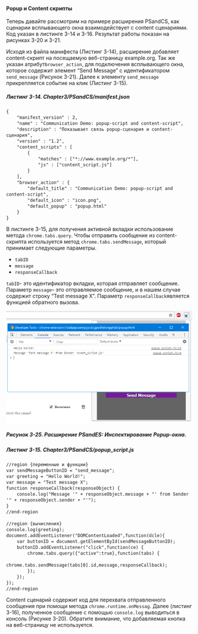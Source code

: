 #### Popup и Content скрипты

Теперь давайте рассмотрим на примере расширения PSandCS, как сценарии всплывающего окна взаимодействует с content сценариями. Код указан в листинге 3-14 и 3-16. Результат работы показан на рисунках 3-20 и 3-21.

Исходя из файла манифеста \(Листинг 3-14\), расширение добавляет content-скрипт на посещаемую веб-страницу example.org. Так же указан атрибут`browser_action`, для подключения всплывающего окна, которое содержит элемент “Send Message” с идентификатором `send_message` \(Рисунок 3-21\). Далее к элементу `send_message` прикрепляется событие на клик \(Листинг 3-15\).

##### Листинг 3-14. _Chapter3/PSandCS/manifest.json_

```
{
    "manifest_version" : 2,
    "name" : "Communication Demo: popup-script and content-script",
    "description" : "Показывает связь popup-сценария и content-сценария",
    "version" : "1.2",
    "content_scripts" : [
        {
            "matches" : ["*://www.example.org/*"],
            "js" : ["content_script.js"]
        }
    ],
    "browser_action" : {
        "default_title" : "Communication Demo: popup-script and content-script",
        "default_icon" : "icon.png",
        "default_popup" : "popup.html"
    }
}
```

В листинге 3-15, для получения активной вкладки использование метода `chrome.tabs.query`. Чтобы отправить сообщение из content-скрипта используется метод `chrome.tabs.sendMessage`, который принимает следующие параметры.

* `tabID`
* `message`
* `responseCallback`

`tabID`- это идентификатор вкладки, которая отправляет сообщение. Параметр `message`– это отправляемое сообщение, и в нашем случае содержит строку “Test message X”. Параметр `responseCallback`является функцией обратного вызова.

![Рисунок 3-25. Расширение PSandES: Инспектирование Popup-окна](/assets/figure-3-25.png)

##### Рисунок 3-25. _Расширение PSandES: Инспектирование Popup-окна._

##### Листинг 3-15. _Chapter3/PSandCS/popup\_script.js_

```
//region {переменные и функции}
var sendMessageButtonID = "send_message";
var greeting = "Hello World!";
var message = "Test message X";
function responseCallback(responseObject) {
    console.log("Message '" + responseObject.message + "' from Sender '" + responseObject.sender + "'");
}
//end-region

//region {вычисления}
console.log(greeting);
document.addEventListener("DOMContentLoaded",function(dcle){
    var buttonID = document.getElementById(sendMessageButtonID);
    buttonID.addEventListener("click",function(ce) {
        chrome.tabs.query({"active":true},function(tabs) {
            chrome.tabs.sendMessage(tabs[0].id,message,responseCallback);
        });
    });
});
//end-region
```

Content сценарий содержит код для перехвата отправленного сообщения при помощи метода `chrome.runtime.onMessag`. Далее \(листинг 3-16\), полученное сообщение с помощью `console.log` выводиться в консоль \(Рисунке 3-20\). Обратите внимание, что добавляемая кнопка на веб-страницу не используется.



